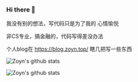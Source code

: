 ### Hi there 👋
我没有别的想法，写代码只是为了我的 心情愉悦  

非CS专业，搞金融的，代码写得差没办法  

个人blog在 https://blog.zoyn.top/ 瞎几把写一些东西

![Zoyn's github stats](https://github-readme-stats.vercel.app/api?username=602723113&show_icons=true)

![Zoyn's github stats](https://github-readme-stats.vercel.app/api/top-langs/?username=602723113&layout=compact)

<!--
**602723113/602723113** is a ✨ _special_ ✨ repository because its `README.md` (this file) appears on your GitHub profile.

Here are some ideas to get you started:

- 🔭 I’m currently working on ...
- 🌱 I’m currently learning ...
- 👯 I’m looking to collaborate on ...
- 🤔 I’m looking for help with ...
- 💬 Ask me about ...
- 📫 How to reach me: ...
- 😄 Pronouns: ...
- ⚡ Fun fact: ...
-->
